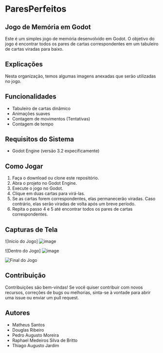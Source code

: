 # ParesPerfeitos

## Jogo de Memória em Godot 

Este é um simples jogo de memória desenvolvido em Godot. O objetivo do jogo é encontrar todos os pares de cartas correspondentes em um tabuleiro de cartas viradas para baixo.

## Explicações
Nesta organização, temos algumas imagens anexadas que serão utilizadas no jogo.

## Funcionalidades 

- Tabuleiro de cartas dinâmico
- Animações suaves
- Contagem de movimentos (Tentativas)
- Contagem de tempo

## Requisitos do Sistema 

- Godot Engine (versão 3.2 expecificamente)

## Como Jogar

1. Faça o download ou clone este repositório.
2. Abra o projeto no Godot Engine.
3. Execute o jogo no Godot.
4. Clique em duas cartas para virá-las.
5. Se as cartas forem correspondentes, elas permanecerão viradas. Caso contrário, elas serão viradas de volta após um breve período.
6. Repita o passo 4 e 5 até encontrar todos os pares de cartas correspondentes.

## Capturas de Tela

![Inicio do Jogo]
![image](https://github.com/godot-projectUWMJ-2024-1/memoryGame/assets/77214119/ec255d5b-9335-428f-bbc0-dbf51f1246cd)

![Dentro do Jogo]
![image](https://github.com/godot-projectUWMJ-2024-1/memoryGame/assets/77214119/cbb5a937-bc78-450f-90c8-1ec43251e3f7)

![Final do Jogo](C:\Users\matca\Downloads\Screenshot_3.png)

## Contribuição

Contribuições são bem-vindas! Se você quiser contribuir com novos recursos, correções de bugs ou melhorias, sinta-se à vontade para abrir uma issue ou enviar um pull request.

## Autores

- Matheus Santos 
- Douglas Ribeiro
- Pedro Augusto Moreira
- Raphael Medeiros Silva de Britto
- Thiago Augusto Jardim


